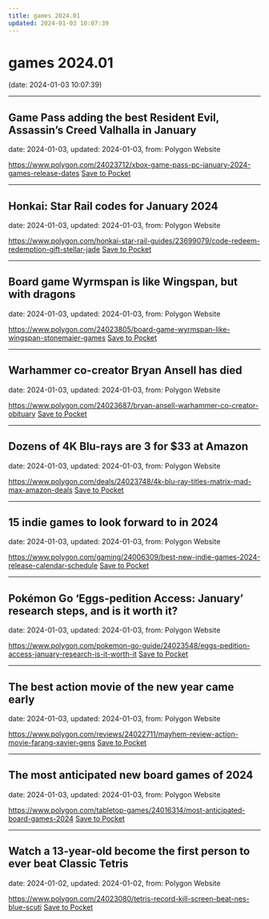 ```yaml
---
title: games 2024.01
updated: 2024-01-03 10:07:39
---
```


# games 2024.01

(date: 2024-01-03 10:07:39)

---

## Game Pass adding the best Resident Evil, Assassin’s Creed Valhalla in January

date: 2024-01-03, updated: 2024-01-03, from: Polygon Website



<span class="feed-item-link">
<a href="https://www.polygon.com/24023712/xbox-game-pass-pc-january-2024-games-release-dates">https://www.polygon.com/24023712/xbox-game-pass-pc-january-2024-games-release-dates</a> <a href="https://getpocket.com/save" class="pocket-btn" data-lang="en" data-save-url="https://www.polygon.com/24023712/xbox-game-pass-pc-january-2024-games-release-dates">Save to Pocket</a>
</span>

---

## Honkai: Star Rail codes for January 2024

date: 2024-01-03, updated: 2024-01-03, from: Polygon Website



<span class="feed-item-link">
<a href="https://www.polygon.com/honkai-star-rail-guides/23699079/code-redeem-redemption-gift-stellar-jade">https://www.polygon.com/honkai-star-rail-guides/23699079/code-redeem-redemption-gift-stellar-jade</a> <a href="https://getpocket.com/save" class="pocket-btn" data-lang="en" data-save-url="https://www.polygon.com/honkai-star-rail-guides/23699079/code-redeem-redemption-gift-stellar-jade">Save to Pocket</a>
</span>

---

## Board game Wyrmspan is like Wingspan, but with dragons

date: 2024-01-03, updated: 2024-01-03, from: Polygon Website



<span class="feed-item-link">
<a href="https://www.polygon.com/24023805/board-game-wyrmspan-like-wingspan-stonemaier-games">https://www.polygon.com/24023805/board-game-wyrmspan-like-wingspan-stonemaier-games</a> <a href="https://getpocket.com/save" class="pocket-btn" data-lang="en" data-save-url="https://www.polygon.com/24023805/board-game-wyrmspan-like-wingspan-stonemaier-games">Save to Pocket</a>
</span>

---

## Warhammer co-creator Bryan Ansell has died

date: 2024-01-03, updated: 2024-01-03, from: Polygon Website



<span class="feed-item-link">
<a href="https://www.polygon.com/24023687/bryan-ansell-warhammer-co-creator-obituary">https://www.polygon.com/24023687/bryan-ansell-warhammer-co-creator-obituary</a> <a href="https://getpocket.com/save" class="pocket-btn" data-lang="en" data-save-url="https://www.polygon.com/24023687/bryan-ansell-warhammer-co-creator-obituary">Save to Pocket</a>
</span>

---

## Dozens of 4K Blu-rays are 3 for $33 at Amazon

date: 2024-01-03, updated: 2024-01-03, from: Polygon Website



<span class="feed-item-link">
<a href="https://www.polygon.com/deals/24023748/4k-blu-ray-titles-matrix-mad-max-amazon-deals">https://www.polygon.com/deals/24023748/4k-blu-ray-titles-matrix-mad-max-amazon-deals</a> <a href="https://getpocket.com/save" class="pocket-btn" data-lang="en" data-save-url="https://www.polygon.com/deals/24023748/4k-blu-ray-titles-matrix-mad-max-amazon-deals">Save to Pocket</a>
</span>

---

## 15 indie games to look forward to in 2024

date: 2024-01-03, updated: 2024-01-03, from: Polygon Website



<span class="feed-item-link">
<a href="https://www.polygon.com/gaming/24006309/best-new-indie-games-2024-release-calendar-schedule">https://www.polygon.com/gaming/24006309/best-new-indie-games-2024-release-calendar-schedule</a> <a href="https://getpocket.com/save" class="pocket-btn" data-lang="en" data-save-url="https://www.polygon.com/gaming/24006309/best-new-indie-games-2024-release-calendar-schedule">Save to Pocket</a>
</span>

---

## Pokémon Go ‘Eggs-pedition Access: January’ research steps, and is it worth it?

date: 2024-01-03, updated: 2024-01-03, from: Polygon Website



<span class="feed-item-link">
<a href="https://www.polygon.com/pokemon-go-guide/24023548/eggs-pedition-access-january-research-is-it-worth-it">https://www.polygon.com/pokemon-go-guide/24023548/eggs-pedition-access-january-research-is-it-worth-it</a> <a href="https://getpocket.com/save" class="pocket-btn" data-lang="en" data-save-url="https://www.polygon.com/pokemon-go-guide/24023548/eggs-pedition-access-january-research-is-it-worth-it">Save to Pocket</a>
</span>

---

## The best action movie of the new year came early

date: 2024-01-03, updated: 2024-01-03, from: Polygon Website



<span class="feed-item-link">
<a href="https://www.polygon.com/reviews/24022711/mayhem-review-action-movie-farang-xavier-gens">https://www.polygon.com/reviews/24022711/mayhem-review-action-movie-farang-xavier-gens</a> <a href="https://getpocket.com/save" class="pocket-btn" data-lang="en" data-save-url="https://www.polygon.com/reviews/24022711/mayhem-review-action-movie-farang-xavier-gens">Save to Pocket</a>
</span>

---

## The most anticipated new board games of 2024

date: 2024-01-03, updated: 2024-01-03, from: Polygon Website



<span class="feed-item-link">
<a href="https://www.polygon.com/tabletop-games/24016314/most-anticipated-board-games-2024">https://www.polygon.com/tabletop-games/24016314/most-anticipated-board-games-2024</a> <a href="https://getpocket.com/save" class="pocket-btn" data-lang="en" data-save-url="https://www.polygon.com/tabletop-games/24016314/most-anticipated-board-games-2024">Save to Pocket</a>
</span>

---

## Watch a 13-year-old become the first person to ever beat Classic Tetris

date: 2024-01-02, updated: 2024-01-02, from: Polygon Website



<span class="feed-item-link">
<a href="https://www.polygon.com/24023080/tetris-record-kill-screen-beat-nes-blue-scuti">https://www.polygon.com/24023080/tetris-record-kill-screen-beat-nes-blue-scuti</a> <a href="https://getpocket.com/save" class="pocket-btn" data-lang="en" data-save-url="https://www.polygon.com/24023080/tetris-record-kill-screen-beat-nes-blue-scuti">Save to Pocket</a>
</span>



<script type="text/javascript">!function(d,i){if(!d.getElementById(i)){var j=d.createElement("script");j.id=i;j.src="https://widgets.getpocket.com/v1/j/btn.js?v=1";var w=d.getElementById(i);d.body.appendChild(j);}}(document,"pocket-btn-js");</script>

